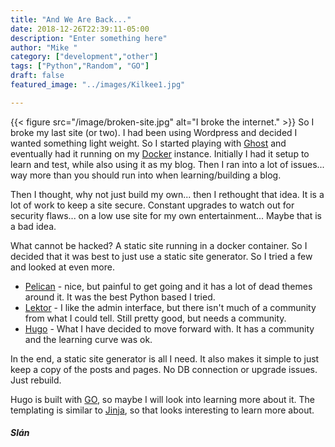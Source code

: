 ```yaml
---
title: "And We Are Back..."
date: 2018-12-26T22:39:11-05:00
description: "Enter something here"
author: "Mike "
category: ["development","other"]
tags: ["Python","Random", "GO"]
draft: false
featured_image: "../images/Kilkee1.jpg"

---
```

{{< figure src="/image/broken-site.jpg" alt="I broke the internet." >}}
So I broke my last site (or two). I had been using Wordpress and decided I wanted something light weight. So I started playing with [Ghost](https://ghost.org/) and eventually had it running on my [Docker](https://www.docker.com/) instance. Initially I had it setup to learn and test, while also using it as my blog. Then I ran into a lot of issues... way more than you should run into when learning/building a blog.

Then I thought, why not just build my own... then I rethought that idea. It is a lot of work to keep a site secure. Constant upgrades to watch out for security flaws... on a low use site for my own entertainment... Maybe that is a bad idea.

What cannot be hacked? A static site running in a docker container. So I decided that it was best to just use a static site generator. So I tried a few and looked at even more.

* [Pelican](https://getpelican.com/) - nice, but painful to get going and it has a lot of dead themes around it. It was the best Python based I tried.
* [Lektor](https://www.getlektor.com/) - I like the admin interface, but there isn't much of a community from what I could tell. Still pretty good, but needs a community.
* [Hugo](https://gohugo.io/) - What I have decided to move forward with. It has a community and the learning curve was ok.

In the end, a static site generator is all I need. It also makes it simple to just keep a copy of the posts and pages. No DB connection or upgrade issues. Just rebuild.

Hugo is built with [GO](https://golang.org/), so maybe I will look into learning more about it. The templating is similar to [Jinja](http://jinja.pocoo.org/), so that looks interesting to learn more about.

##### **Slán**